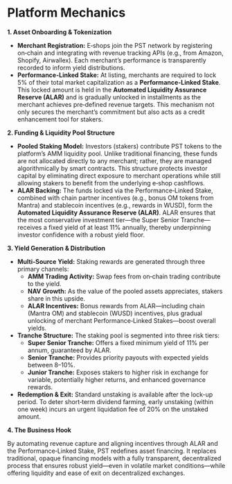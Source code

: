 # Platform Mechanics

**1. Asset Onboarding & Tokenization**

* **Merchant Registration:** E‑shops join the PST network by registering on‑chain and integrating with revenue tracking APIs (e.g., from Amazon, Shopify, Airwallex). Each merchant’s performance is transparently recorded to inform yield distributions.
* **Performance-Linked Stake:** At listing, merchants are required to lock 5% of their total market capitalization as a **Performance-Linked Stake**. This locked amount is held in the **Automated Liquidity Assurance Reserve (ALAR)** and is gradually unlocked in installments as the merchant achieves pre‑defined revenue targets. This mechanism not only secures the merchant’s commitment but also acts as a credit enhancement tool for stakers.

**2. Funding & Liquidity Pool Structure**

* **Pooled Staking Model:** Investors (stakers) contribute PST tokens to the platform’s AMM liquidity pool. Unlike traditional financing, these funds are not allocated directly to any merchant; rather, they are managed algorithmically by smart contracts. This structure protects investor capital by eliminating direct exposure to merchant operations while still allowing stakers to benefit from the underlying e‑shop cashflows.
* **ALAR Backing:** The funds locked via the Performance‑Linked Stake, combined with chain partner incentives (e.g., bonus OM tokens from Mantra) and stablecoin incentives (e.g., rewards in WUSD), form the **Automated Liquidity Assurance Reserve (ALAR)**. ALAR ensures that the most conservative investment tier—the Super Senior Tranche—receives a fixed yield of at least 11% annually, thereby underpinning investor confidence with a robust yield floor.

**3. Yield Generation & Distribution**

* **Multi-Source Yield:** Staking rewards are generated through three primary channels:
  * **AMM Trading Activity:** Swap fees from on‑chain trading contribute to the yield.
  * **NAV Growth:** As the value of the pooled assets appreciates, stakers share in this upside.
  * **ALAR Incentives:** Bonus rewards from ALAR—including chain (Mantra OM) and stablecoin (WUSD) incentives, plus gradual unlocking of merchant Performance‑Linked Stakes—boost overall yields.
* **Tranche Structure:** The staking pool is segmented into three risk tiers:
  * **Super Senior Tranche:** Offers a fixed minimum yield of 11% per annum, guaranteed by ALAR.
  * **Senior Tranche:** Provides priority payouts with expected yields between 8–10%.
  * **Junior Tranche:** Exposes stakers to higher risk in exchange for variable, potentially higher returns, and enhanced governance rewards.
* **Redemption & Exit:** Standard unstaking is available after the lock-up period. To deter short‑term dividend farming, early unstaking (within one week) incurs an urgent liquidation fee of 20% on the unstaked amount.

**4. The Business Hook**

By automating revenue capture and aligning incentives through ALAR and the Performance‑Linked Stake, PST redefines asset financing. It replaces traditional, opaque financing models with a fully transparent, decentralized process that ensures robust yield—even in volatile market conditions—while offering liquidity and ease of exit on decentralized exchanges.
